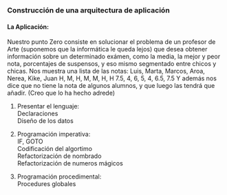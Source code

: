 ### Construcción de una arquitectura de aplicación

#### La Aplicación:
Nuestro punto Zero consiste en solucionar el problema de un profesor de Arte (suponemos que la informática le queda lejos) que desea obtener información sobre un determinado exámen, como la media, la mejor y peor nota, porcentajes de suspensos, y eso mismo segmentado entre chicos y chicas.
Nos muestra una lista de las notas:
Luis, Marta, Marcos, Aroa, Nerea, Kike, Juan
H,    M,     H,      M,    M,     H,    H
7.5,  4,     6,      5,    4,     6.5,  7.5 
Y además nos dice que no tiene la nota de algunos alumnos, y que luego las tendrá que añadir. (Creo que lo ha hecho adrede)



1. Presentar el lenguaje:  
        Declaraciones  
        Diseño de los datos    

1. Programación imperativa:  
        IF, GOTO  
        Codificación del algortimo  
        Refactorización de nombrado  
        Refactorización de numeros mágicos  

2. Programación procedimental:  
        Procedures globales  

    